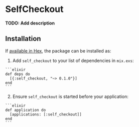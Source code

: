 # SelfCheckout

**TODO: Add description**

## Installation

If [available in Hex](https://hex.pm/docs/publish), the package can be installed as:

  1. Add `self_checkout` to your list of dependencies in `mix.exs`:

    ```elixir
    def deps do
      [{:self_checkout, "~> 0.1.0"}]
    end
    ```

  2. Ensure `self_checkout` is started before your application:

    ```elixir
    def application do
      [applications: [:self_checkout]]
    end
    ```

